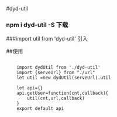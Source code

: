 #dyd-util
### npm i dyd-util -S 下载
###import util from 'dyd-util' 引入

##使用
```

    import dydUtil from './dyd-util'
    import {serveUrl} from "./url"
    let util =new dydUtil(serveUrl).util
    
    let api={}
    api.getUser=function(cnt,callback){
        util(cnt,url,callback)
    }
    export default api

```



